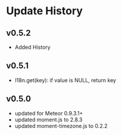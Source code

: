 # Update History

## v0.5.2  

* Added History

## v0.5.1

* I18n.get(key): if value is NULL, return key

## v0.5.0  

* updated for Meteor 0.9.3.1+  
* updated moment.js to 2.8.3  
* updated moment-timezone.js to 0.2.2
